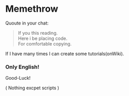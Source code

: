 # Memethrow
Quoute in your chat:

> If you this reading.                                    
Here i be placing code.               
For comfortable copying.

If I have many times I can create some tutorials(onWiki).

### Only English!

Good-Luck!

( Nothing excpet scripts )
